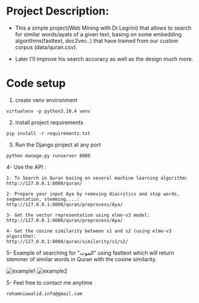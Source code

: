 # Project Description:
- This a simple project(Web Mining with Dr.Legrini) that allows to search for similar words/ayats of a given text, basing on some embedding algorithms(fasttext, doc2vec..) that have trained from our custom corpus (data/quran.csv).

- Later I'll improve his search accuracy as well as the design much more.
# Code setup

1. create venv environment

```
virtualenv -p python3.10.4 venv
```

2. install project requirements

```
pip install -r requirements.txt
```

3. Run the Django project at any port

```
python manage.py runserver 8000
```

4- Use the API :
```
1- To Search in Quran basing on several machine learning algorithm:
http://127.0.0.1:8000/quran/

2- Prepare your input Aya by removing diacritics and stop words, segmentation, stemming....:
http://127.0.0.1:8000/quran/preprocess/Aya/

3- Get the vector representation using elmo-v3 model:
http://127.0.0.1:8000/quran/preprocess/Aya/

4- Get the cosine similarity between s1 and s2 (using elmo-v3 algorithm):
http://127.0.0.1:8000/quran/similarity/s1/s2/
```


5- Example of searching for "الموت" using fasttext which will return stemmer of similar words in Quran with the cosine similarity.

![example1](https://user-images.githubusercontent.com/66135457/209313226-f22136e8-b9c1-490e-bf07-dce804f55059.JPG)
![example2](https://user-images.githubusercontent.com/66135457/209313598-22ef8447-0365-4ac5-8a7b-24285dcefe91.JPG)


5- Feel free to contact me anytime
```
rehamniawalid.info@gmail.com
```
</br>
</br>
